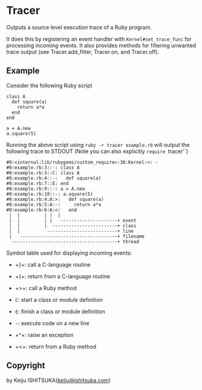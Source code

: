 # Tracer

Outputs a source level execution trace of a Ruby program.

It does this by registering an event handler with `Kernel#set_trace_func` for
processing incoming events.  It also provides methods for filtering unwanted
trace output (see Tracer.add_filter, Tracer.on, and Tracer.off).

## Example

Consider the following Ruby script

    class A
      def square(a)
        return a*a
      end
    end

    a = A.new
    a.square(5)

Running the above script using `ruby -r tracer example.rb` will output the
following trace to STDOUT (Note you can also explicitly `require `tracer'`)

    #0:<internal:lib/rubygems/custom_require>:38:Kernel:<: -
    #0:example.rb:3::-: class A
    #0:example.rb:3::C: class A
    #0:example.rb:4::-:   def square(a)
    #0:example.rb:7::E: end
    #0:example.rb:9::-: a = A.new
    #0:example.rb:10::-: a.square(5)
    #0:example.rb:4:A:>:   def square(a)
    #0:example.rb:5:A:-:     return a*a
    #0:example.rb:6:A:<:   end
     |  |         | |  |
     |  |         | |   ---------------------+ event
     |  |         |  ------------------------+ class
     |  |          --------------------------+ line
     |   ------------------------------------+ filename
      ---------------------------------------+ thread

Symbol table used for displaying incoming events:

* +}+: call a C-language routine

* +{+: return from a C-language routine
* +>+: call a Ruby method
* `C`: start a class or module definition
* `E`: finish a class or module definition
* `-`: execute code on a new line
* +^+: raise an exception
* +<+: return from a Ruby method


## Copyright

by Keiju ISHITSUKA(keiju@ishitsuka.com)
